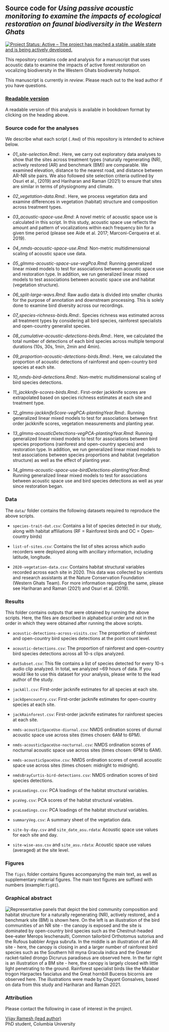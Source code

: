 ## Source code for _Using passive acoustic monitoring to examine the impacts of ecological restoration on faunal biodiversity in the Western Ghats_

<!-- badges: start -->
  [![Project Status: Active – The project has reached a stable, usable state and is being actively developed.](https://www.repostatus.org/badges/latest/active.svg)](https://www.repostatus.org/#active)
<!-- badges: end -->

This repository contains code and analysis for a manuscript that uses acoustic data to examine the impacts of active forest restoration on vocalizing biodiversity in the Western Ghats biodiversity hotspot.  

This manuscript is currently in _review_. Please reach out to the lead author if you have questions.  

### [Readable version](https://vjjan91.github.io/acoustics-Restoration/)

A readable version of this analysis is available in bookdown format by clicking on the heading above.

### Source code for the analyses

We describe what each script (`.Rmd`) of this repository is intended to achieve below.  
- _01_site-selection.Rmd:_. Here, we carry out exploratory data analyses to show that the sites across treatment types (naturally regenerating (NR), actively restored (AR) and benchmark (BM)) are comparable. We examined elevation, distance to the nearest road, and distance between AR-NR site pairs. We also followed site selection criteria outlined by Osuri et al., (2019) and Hariharan and Raman (2021) to ensure that sites are similar in terms of physiognomy and climate.  

- _02_vegetation-data.Rmd:_. Here, we process vegetation data and examine differences in vegetation (habitat) structure and composition across treatment types.  

- _03_acoustic-space-use.Rmd_: A novel metric of acoustic space use is calculated in this script. In this study, acoustic space use reflects the amount and pattern of vocalizations within each frequency bin for a given time period (please see Aide et al. 2017; Marconi-Cerqueira et al. 2019).  

- _04_nmds-acoustic-space-use.Rmd_: Non-metric multidimensional scaling of acoustic space use data.  

- _05_glmms-acoustic-space-use-vegPca.Rmd_: Running generalized linear mixed models to test for associations between acoustic space use and restoration type. In addition, we run generalized linear mixed models to test associations between acoustic space use and habitat (vegetation structure).  

- _06_split-large-wavs.Rmd_: Raw audio data is divided into smaller chunks for the purpose of annotation and downstream processing. This is solely done to examine bird diversity across our recordings.  

- _07_species-richness-birds.Rmd:_. Species richness was estimated across all treatment types by considering all bird species, rainforest specialists and open-country generalist species. 

- _08_cumulative-acoustic-detections-birds.Rmd:_. Here, we calculated the total number of detections of each bird species across multiple temporal durations (10s, 30s, 1min, 2min and 4min).  

- _09_proportion-acoustic-detections-birds.Rmd:_. Here, we calculated the proportion of acoustic detections of rainforest and open-country bird species at each site.  

- _10_nmds-bird-detections.Rmd:_. Non-metric multidimensional scaling of bird species detections.   

- _11_jackknife-scores-birds.Rmd:_. First-order jackknife scores are extrapolated based on species richness estimates at each site and treatment type.   

- _12_glmms-jackknifeScore-vegPCA-plantingYear.Rmd:_. Running generalized linear mixed models to test for associations between first order jackknife scores, vegetation measurements and planting year.    

- _13_glmms-acousticDetections-vegPCA-plantingYear.Rmd_: Running generalized linear mixed models to test for associations between bird species proportions (rainforest and open-country species) and restoration type. In addition, we run generalized linear mixed models to test associations between species proportions and habitat (vegetation structure) as well as the effect of planting year.    

- _14_glmms-acoustic-space-use-birdDetections-plantingYear.Rmd_: Running generalized linear mixed models to test for associations between acoustic space use and bird species detections as well as year since restoration began.    

### Data 

The `data/` folder contains the following datasets required to reproduce the above scripts.   

- `species-trait-dat.csv`: Contains a list of species detected in our study, along with habitat affiliations (RF = Rainforest birds and OC = Open-country birds)   

- `list-of-sites.csv`: Contains the list of sites across which audio recorders were deployed along with ancillary information, including latitude, longitude.  

- `2020-vegetation-data.csv`: Contains habitat structural variables recorded across each site in 2020. This data was collected by scientists and research assistants at the Nature Conservation Foundation (Western Ghats Team). For more information regarding the same, please see Hariharan and Raman (2021) and Osuri et al. (2019).  

### Results

This folder contains outputs that were obtained by running the above scripts. Here, the files are described in alphabetical order and not in the order in which they were obtained after running the above scripts.    

- `acoustic-detections-across-visits.csv`: The proportion of rainforest and open-country bird species detections at the point count level.  

- `acoustic-detections.csv`: The proportion of rainforest and open-country bird species detections across all 10-s clips analyzed.  

- `datSubset.csv`: This file contains a list of species detected for every 10-s audio clip analyzed. In total, we analyzed ~69 hours of data. If you would like to use this dataset for your analysis, please write to the lead author of the study.  

- `jackAll.csv`: First-order jacknife estimates for all species at each site.  

- `jackOpencountry.csv`: First-order jacknife estimates for open-country species at each site.   

- `jackRainforest.csv`: First-order jacknife estimates for rainforest species at each site.   

- `nmds-acousticSpaceUse-diurnal.csv`: NMDS ordination scores of diurnal acoustic space use across sites (times chosen: 6AM to 6PM).  

- `nmds-acousticSpaceUse-nocturnal.csv`: NMDS ordination scores of nocturnal acoustic space use across sites (times chosen: 6PM to 6AM).  

- `nmds-acousticSpaceUse.csv`: NMDS ordination scores of overall acoustic space use across sites (times chosen: midnight to midnight).   

- `nmdsBrayCurtis-bird-detections.csv`: NMDS ordination scores of bird species detections.  

- `pcaLoadings.csv`: PCA loadings of the habitat structural variables.  

- `pcaVeg.csv`: PCA scores of the habitat structural variables.  

- `pcaLoadings.csv`: PCA loadings of the habitat structural variables.  

- `summaryVeg.csv`: A summary sheet of the vegetation data.  

- `site-by-day.csv` and `site_date_asu.rdata`: Acoustic space use values for each site and day.  

- `site-wise-asu.csv` and `site_asu.rdata`: Acoustic space use values (averaged) at the site level.  

### Figures  

The `figs\` folder contains figures accompanying the main text, as well as supplementary material figures. The main text figures are suffixed with numbers (example:`fig01`).  

### Graphical abstract

![Representative panels that depict the bird community composition and habitat structure for a naturally regenerating (NR), actively restored, and a benchmark site (BM) is shown here. On the left is an illustration of the bird communities of an NR site - the canopy is exposed and the site is dominated by open-country bird species such as the Chestnut-headed bee-eater _Merops leschenaulti_, Common tailorbird _Orthotomus sutorius_ and the Rufous babbler _Argya subrufa_. In the middle is an illustration of an AR site - here, the canopy is closing in and a larger number of rainforest bird species such as the Southern hill myna _Gracula indica_ and the Greater racket-tailed drongo _Dicrurus paradiseus_ are observed here. In the far right is an illustration of a BM site - here, the canopy is largely closed with little light penetrating to the ground. Rainforest specialist birds like the Malabar trogon _Harpactes fasciatus_ and the Great hornbill _Buceros bicornis_ are observed here. The illustrations were made by Chayant Gonsalves, based on data from this study and Hariharan and Raman 2021.](figs/graphicalAbstract.png)    

### Attribution

Please contact the following in case of interest in the project.

[Vijay Ramesh (lead author)](https://evolecol.weebly.com/)  
PhD student, Columbia University